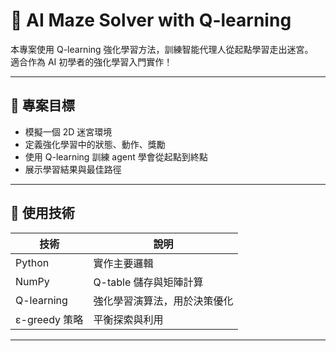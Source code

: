 # 🧠 AI Maze Solver with Q-learning

本專案使用 Q-learning 強化學習方法，訓練智能代理人從起點學習走出迷宮。  
適合作為 AI 初學者的強化學習入門實作！

---

## 📌 專案目標

- 模擬一個 2D 迷宮環境
- 定義強化學習中的狀態、動作、獎勵
- 使用 Q-learning 訓練 agent 學會從起點到終點
- 展示學習結果與最佳路徑

---

## 🧠 使用技術

| 技術 | 說明 |
|------|------|
| Python | 實作主要邏輯 |
| NumPy | Q-table 儲存與矩陣計算 |
| Q-learning | 強化學習演算法，用於決策優化 |
| ε-greedy 策略 | 平衡探索與利用 |

---

